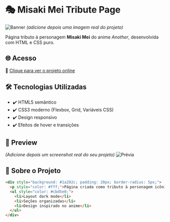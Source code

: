 # 🎭 Misaki Mei Tribute Page

![Banner](https://via.placeholder.com/800x200/2d3748/ffffff?text=Misaki+Mei+Another) *(adicione depois uma imagem real do projeto)*

Página tributo à personagem **Misaki Mei** do anime *Another*, desenvolvida com HTML e CSS puro.

## 🌐 Acesso
🔗 [Clique para ver o projeto online](https://fabricio076.github.io/projects/misaki-mei/misaki.html)

## 🛠 Tecnologias Utilizadas
- ✔️ HTML5 semântico
- ✔️ CSS3 moderno (Flexbox, Grid, Variáveis CSS)
- ✔️ Design responsivo
- ✔️ Efeitos de hover e transições

## 🎨 Preview
*(Adicione depois um screenshot real do seu projeto)*
![Prévia](https://via.placeholder.com/600x400/1a202c/ffffff?text=Preview+do+Projeto)

## 📌 Sobre o Projeto
```html
<div style="background: #1a202c; padding: 20px; border-radius: 5px;">
  <p style="color: #fff;">Página criada como tributo à personagem icônica do anime Another, destacando:</p>
  <ul style="color: #cbd5e0;">
    <li>Layout dark mode</li>
    <li>Seções organizadas</li>
    <li>Design inspirado no anime</li>
  </ul>
</div>
